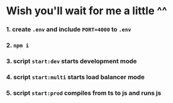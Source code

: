 # Wish you'll wait for me a little ^^

### 1. create `.env` and include `PORT=4000` to `.env`

### 2. `npm i`

### 3. script `start:dev` starts development mode

### 4. script `start:multi` starts load balancer mode

### 5. script `start:prod` compiles from ts to js and runs js
